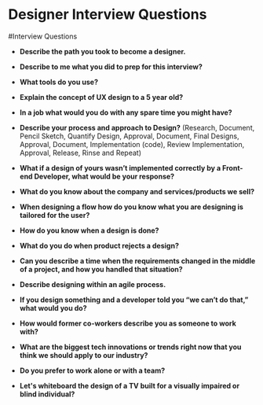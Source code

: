 # Designer Interview Questions

#Interview Questions

- **Describe the path you took to become a designer.**
- **Describe to me what you did to prep for this interview?**
- **What tools do you use?**
- **Explain the concept of UX design to a 5 year old?**
- **In a job what would you do with any spare time you might have?**
- **Describe your process and approach to Design?**
(Research, Document, Pencil Sketch, Quantify Design, Approval, Document, Final Designs, Approval, Document, Implementation (code), Review Implementation, Approval, Release, Rinse and Repeat)

- **What if a design of yours wasn’t implemented correctly by a Front-end Developer, what would be your response?**
- **What do you know about the company and services/products we sell?**
- **When designing a flow how do you know what you are designing is tailored for the user?**
- **How do you know when a design is done?**
- **What do you do when product rejects a design?**
- **Can you describe a time when the requirements changed in the middle of a project, and how you handled that situation?**
- **Describe designing within an agile process.**
- **If you design something and a developer told you “we can’t do that,” what would you do?**
- **How would former co-workers describe you as someone to work with?**
- **What are the biggest tech innovations or trends right now that you think we should apply to our industry?**
- **Do you prefer to work alone or with a team?**
- **Let's whiteboard the design of a TV built for a visually impaired or blind individual?**
